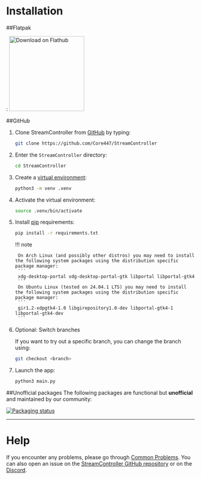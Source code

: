 # Installation

##Flatpak

: <a href='https://flathub.org/apps/details/com.core447.StreamController'><img width='200px' alt='Download on Flathub' src='https://flathub.org/assets/badges/flathub-badge-en.png'/></a>

##GitHub

1. Clone StreamController from [GitHub](https://github.com/Core447/StreamController) by typing:
    ```sh
    git clone https://github.com/Core447/StreamController
    ```
2. Enter the `StreamController` directory:
    ```sh
    cd StreamController
    ```
3. Create a [virtual environment](https://docs.python.org/3/library/venv.html):
    ```sh
    python3 -m venv .venv
    ```
4. Activate the virtual environment:
    ```sh
    source .venv/bin/activate
    ```
5. Install [pip](https://pypi.org/project/pip/) requirements:
    ```sh
    pip install -r requirements.txt
    ```

    !!! note

        On Arch Linux (and possibly other distros) you may need to install the following system packages using the distribution specific package manager:
        ```
        xdg-desktop-portal xdg-desktop-portal-gtk libportal libportal-gtk4
        ```
        On Ubuntu Linux (tested on 24.04.1 LTS) you may need to install the following system packages using the distribution specific package manager:
        ```
        gir1.2-xdpgtk4-1.0 libgirepository1.0-dev libportal-gtk4-1 libportal-gtk4-dev
        ```
6. Optional: Switch branches

    If you want to try out a specific branch, you can change the branch using:
    ```sh
    git checkout <branch>
    ```    

7. Launch the app:
    ```sh
    python3 main.py
    ```

##Unofficial packages
The following packages are functional but **unofficial** and maintained by our community:

[![Packaging status](https://repology.org/badge/vertical-allrepos/streamcontroller.svg)](https://repology.org/project/streamcontroller/versions)

---

# Help
If you encounter any problems, please go through [Common Problems](common_problems.md). You can also open an issue on the [StreamController GitHub repository](https://github.com/Core447/StreamController) or on the [Discord](https://discord.gg/MSyHM8TN3u).
